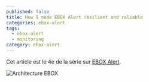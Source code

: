 ```yaml
---
published: false
title: How I made EBOX Alert resilient and reliable
categories: ebox-alert
tags:
  - ebox-alert
  - monitoring
category: ebox-alert
---
```

Cet article est le 4e de la série sur [EBOX Alert][ebox-alert]. 

![Architecture EBOX]({{site.baseurl}}/images/EBOX-Architecture.png)

[ebox-alert]: http://www.ebox-alert.ca "ebox-alert.ca"
